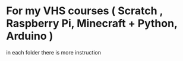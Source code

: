 

# For my VHS courses ( Scratch , Raspberry Pi, Minecraft + Python, Arduino )

in each folder there is more instruction
